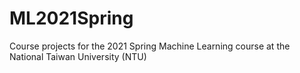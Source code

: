 # ML2021Spring
Course projects for the 2021 Spring Machine Learning course at the National Taiwan University (NTU)
